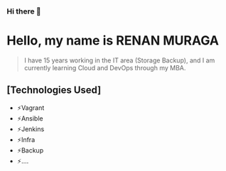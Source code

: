 ### Hi there 👋


# Hello, my name is RENAN MURAGA
> I have 15 years working in the IT area (Storage Backup), and I am currently learning Cloud and DevOps through my MBA.

## [Technologies Used]
- ⚡Vagrant
- ⚡Ansible
- ⚡Jenkins
- ⚡Infra
- ⚡Backup
- ⚡....

<!--
## Screenshots

![Example screenshot](./img/screenshot.png)
<!-- If you have screenshots you'd like to share, include them here. -->



